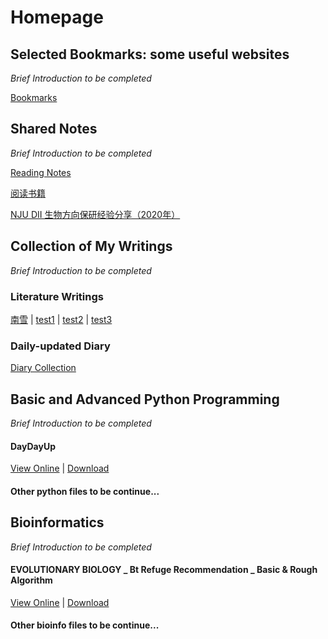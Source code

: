 # Homepage
## Selected Bookmarks: some useful websites
*Brief Introduction to be completed*

[Bookmarks](Bookmarks)

## Shared Notes
*Brief Introduction to be completed*

[Reading Notes](https://liuyujie0136.gitbook.io/reading-notes/)

[阅读书籍](notes/books)

[NJU DII 生物方向保研经验分享（2020年）](notes/DII_Bio2020)

## Collection of My Writings
*Brief Introduction to be completed*

### Literature Writings

[南雪](writings/南雪) | [test1](writings/Part2) | [test2](writings/Part3) | [test3](writings/Part2)

### Daily-updated Diary

[Diary Collection](diary/diary_collection.md)

## Basic and Advanced Python Programming
*Brief Introduction to be completed*

#### DayDayUp

[View Online](python/DayDayUp) | [Download](python/DayDayUp.py)

#### Other python files to be continue...

## Bioinformatics
*Brief Introduction to be completed*

#### EVOLUTIONARY BIOLOGY _ Bt Refuge Recommendation _ Basic & Rough Algorithm

[View Online](bioinfo/EVOL_BtRefuge) | [Download](bioinfo/EVOL_BtRefuge.py)

#### Other bioinfo files to be continue...
